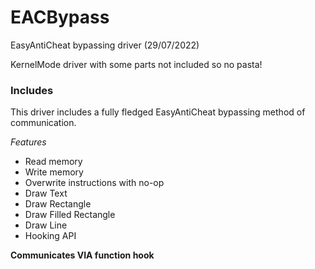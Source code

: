 # EACBypass
EasyAntiCheat bypassing driver (29/07/2022)

KernelMode driver with some parts not included so no pasta!  

### Includes
This driver includes a fully fledged EasyAntiCheat bypassing method of communication.

*Features*
  - Read memory 
  - Write memory
  - Overwrite instructions with no-op
  - Draw Text
  - Draw Rectangle
  - Draw Filled Rectangle 
  - Draw Line
  - Hooking API

**Communicates VIA function hook**
 
